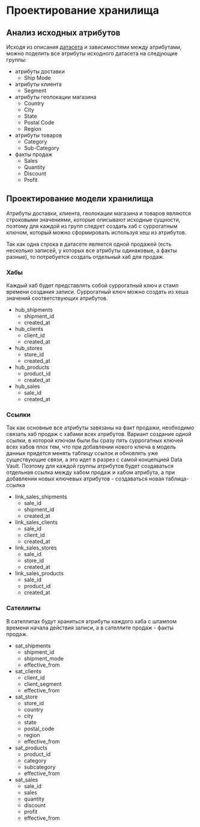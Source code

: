 # Проектирование хранилища

## Анализ исходных атрибутов

Исходя из описания [датасета](https://www.kaggle.com/datasets/roopacalistus/superstore) и зависимостями между атрибутами, можно поделить все атрибуты исходного датасета на следующие группы:

- атрибуты доставки
    - Ship Mode
- атрибуты клиента
    - Segment
- атрибуты геолокации магазина
    - Country
    - City
    - State
    - Postal Code
    - Region
- атрибуты товаров
    - Category
    - Sub-Category
- факты продаж
    - Sales
    - Quantity
    - Discount
    - Profit

## Проектирование модели хранилища

Атрибуты доставки, клиента, геолокации магазина и товаров являются 
строковыми значениями, которые описывают исходные сущности,
поэтому для каждой из групп следует создать хаб с суррогатным ключом, который можно сформировать используя хеш из атрибутов.

Так как одна строка в датасете является одной продажей (есть несколько записей, у которых все атрибуты одинаковые, а факты разные), то потребуется создать отдельный хаб для продаж.

### Хабы

Каждый хаб будет представлять собой суррогатный ключ и стамп времени создания записи. Суррогатный ключ можно создать из хеша значений соответствующих атрибутов.

- hub_shipments
    - shipment_id
    - created_at
- hub_clients
    - client_id
    - created_at
- hub_stores
    - store_id
    - created_at
- hub_products
    - product_id
    - created_at
- hub_sales
    - sale_id
    - created_at

### Ссылки

Так как основные все атрибуты завязаны на факт продажи, необходимо связать хаб продаж 
с хабами всех атрибутов. Вариант создание одной ссылки, в которой ключом были бы
сразу пять суррогатных ключей всех хабов плох тем, что при добавлении нового ключа 
в модель данных придется менять таблицу ссылок и обновлять уже существующие связи,
а это идет в разрез с самой концепцией Data Vault. Поэтому для каждой группы атрибутов будет создаваться
отдельная ссылка между хабом продаж и хабом атрибута, а при добавлении новых ключевых
атрибутов - создаваться новая таблица-ссылка

- link_sales_shipments
    - sale_id
    - shipment_id
    - created_at
- link_sales_clients
    - sale_id
    - client_id
    - created_at
- link_sales_stores
    - sale_id
    - store_id
    - created_at
- link_sales_products
    - sale_id
    - product_id
    - created_at

### Сателлиты

В сателлитах будут храниться атрибуты каждого хаба с штампом времени начала действия записи, а в сателлите продаж - факты продаж.

- sat_shipments
    - shipment_id
    - shipment_mode
    - effective_from
- sat_clients
    - client_id
    - client_segment
    - effective_from
- sat_store
    - store_id
    - country
    - city
    - state
    - postal_code
    - region
    - effective_from
- sat_products
    - product_id
    - category
    - subcategory
    - effective_from
- sat_sales
    - sale_id
    - sales
    - quantity
    - discount
    - profit
    - effective_from
